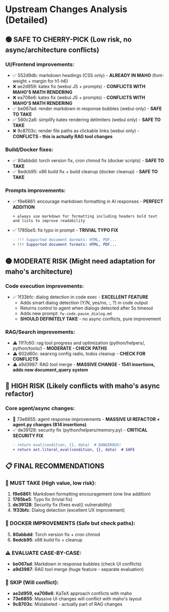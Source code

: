 # Upstream Changes Analysis (Detailed)

## 🟢 SAFE TO CHERRY-PICK (Low risk, no async/architecture conflicts)

### UI/Frontend improvements:
- ✅ 552d9db: markdown headings (CSS only) - **ALREADY IN MAHO** (font-weight + margin for h1-h6)
- ❌ ae2d959: katex fix (webui JS + prompts) - **CONFLICTS WITH MAHO'S MATH RENDERING**
- ❌ ea708e6: katex fix (webui JS + prompts) - **CONFLICTS WITH MAHO'S MATH RENDERING**  
- ✅ be067ad: render markdown in response bubbles (webui only) - **SAFE TO TAKE**
- ✅ 560c2a6: simplify katex rendering delimiters (webui only) - **SAFE TO TAKE**
- ❌ 9c8703c: render file paths as clickable links (webui only) - **CONFLICTS - this is actually RAG tool changes**

### Build/Docker fixes:
- ✅ 80abbdd: torch version fix, cron chmod fix (docker scripts) - **SAFE TO TAKE**
- ✅ 8edcb95: x86 build fix + build cleanup (docker cleanup) - **SAFE TO TAKE**

### Prompts improvements:
- ✅ f9e6861: encourage markdown formatting in AI responses - **PERFECT ADDITION**
  ```
  + always use markdown for formatting including headers bold text and lists to improve readability
  ```
- ✅ 1785be5: fix typo in prompt - **TRIVIAL TYPO FIX**
  ```diff
  - !!! Supported document dormats: HTML, PDF...  
  + !!! Supported document formats: HTML, PDF...
  ```

## 🟡 MODERATE RISK (Might need adaptation for maho's architecture)

### Code execution improvements:
- ✅ 1f33bfc: dialog detection in code exec - **EXCELLENT FEATURE** 
  - Adds smart dialog detection (Y/N, yes/no, :, ?) in code output
  - Returns control to agent when dialogs detected after 5s timeout
  - Adds new prompt: `fw.code.pause_dialog.md`
  - **SHOULD DEFINITELY TAKE** - no async conflicts, pure improvement

### RAG/Search improvements:
- ⚠️ 11f7c60: rag tool progress and optimization (python/helpers/, python/tools/) - **MODERATE - CHECK PATHS**
- ⚠️ 602d60c: searxng config radio, todos cleanup - **CHECK FOR CONFLICTS**
- ⚠️ a9d3987: RAG tool merge - **MASSIVE CHANGE - 1541 insertions, adds new document_query system**

## 🔴 HIGH RISK (Likely conflicts with maho's async refactor)

### Core agent/async changes:
- 🚫 73e6855: agent response improvements - **MASSIVE UI REFACTOR + agent.py changes (814 insertions)**  
- ✅ de39128: security fix (python/helpers/memory.py) - **CRITICAL SECURITY FIX**
  ```diff
  - return eval(condition, {}, data)  # DANGEROUS!
  + return ast.literal_eval(condition, {}, data)  # SAFE
  ```

## 📋 FINAL RECOMMENDATIONS

### 🎯 MUST TAKE (High value, low risk):
1. **f9e6861**: Markdown formatting encouragement (one line addition)
2. **1785be5**: Typo fix (trivial fix)  
3. **de39128**: Security fix (fixes eval() vulnerability)
4. **1f33bfc**: Dialog detection (excellent UX improvement)

### 🔧 DOCKER IMPROVEMENTS (Safe but check paths):
5. **80abbdd**: Torch version fix + cron chmod
6. **8edcb95**: x86 build fix + cleanup

### ⚠️ EVALUATE CASE-BY-CASE:
- **be067ad**: Markdown in response bubbles (check UI conflicts)
- **a9d3987**: RAG tool merge (huge feature - separate evaluation)

### 🚫 SKIP (Will conflict):
- **ae2d959, ea708e6**: KaTeX approach conflicts with maho
- **73e6855**: Massive UI changes will conflict with maho's layout
- **9c8703c**: Mislabeled - actually part of RAG changes 